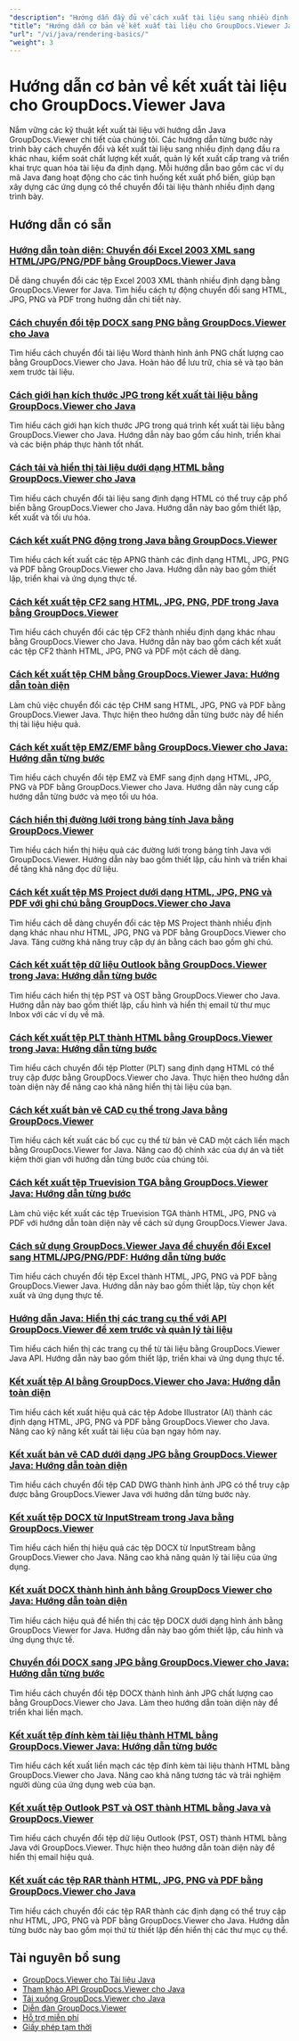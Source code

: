 ```yaml
---
"description": "Hướng dẫn đầy đủ về cách xuất tài liệu sang nhiều định dạng đầu ra bao gồm HTML, PDF và định dạng hình ảnh bằng GroupDocs.Viewer cho Java."
"title": "Hướng dẫn cơ bản về kết xuất tài liệu cho GroupDocs.Viewer Java"
"url": "/vi/java/rendering-basics/"
"weight": 3
---
```


# Hướng dẫn cơ bản về kết xuất tài liệu cho GroupDocs.Viewer Java

Nắm vững các kỹ thuật kết xuất tài liệu với hướng dẫn Java GroupDocs.Viewer chi tiết của chúng tôi. Các hướng dẫn từng bước này trình bày cách chuyển đổi và kết xuất tài liệu sang nhiều định dạng đầu ra khác nhau, kiểm soát chất lượng kết xuất, quản lý kết xuất cấp trang và triển khai trực quan hóa tài liệu đa định dạng. Mỗi hướng dẫn bao gồm các ví dụ mã Java đang hoạt động cho các tình huống kết xuất phổ biến, giúp bạn xây dựng các ứng dụng có thể chuyển đổi tài liệu thành nhiều định dạng trình bày.

## Hướng dẫn có sẵn

### [Hướng dẫn toàn diện: Chuyển đổi Excel 2003 XML sang HTML/JPG/PNG/PDF bằng GroupDocs.Viewer Java](./groupdocs-viewer-java-excel-2003-xml-conversion/)
Dễ dàng chuyển đổi các tệp Excel 2003 XML thành nhiều định dạng bằng GroupDocs.Viewer for Java. Tìm hiểu cách tự động chuyển đổi sang HTML, JPG, PNG và PDF trong hướng dẫn chi tiết này.

### [Cách chuyển đổi tệp DOCX sang PNG bằng GroupDocs.Viewer cho Java](./render-docx-png-groupdocs-viewer-java/)
Tìm hiểu cách chuyển đổi tài liệu Word thành hình ảnh PNG chất lượng cao bằng GroupDocs.Viewer cho Java. Hoàn hảo để lưu trữ, chia sẻ và tạo bản xem trước tài liệu.

### [Cách giới hạn kích thước JPG trong kết xuất tài liệu bằng GroupDocs.Viewer cho Java](./groupdocs-viewer-java-limit-jpg-size-rendering/)
Tìm hiểu cách giới hạn kích thước JPG trong quá trình kết xuất tài liệu bằng GroupDocs.Viewer cho Java. Hướng dẫn này bao gồm cấu hình, triển khai và các biện pháp thực hành tốt nhất.

### [Cách tải và hiển thị tài liệu dưới dạng HTML bằng GroupDocs.Viewer cho Java](./groupdocs-viewer-java-html-rendering/)
Tìm hiểu cách chuyển đổi tài liệu sang định dạng HTML có thể truy cập phổ biến bằng GroupDocs.Viewer cho Java. Hướng dẫn này bao gồm thiết lập, kết xuất và tối ưu hóa.

### [Cách kết xuất PNG động trong Java bằng GroupDocs.Viewer](./render-apng-groupdocs-viewer-java/)
Tìm hiểu cách kết xuất các tệp APNG thành các định dạng HTML, JPG, PNG và PDF bằng GroupDocs.Viewer cho Java. Hướng dẫn này bao gồm thiết lập, triển khai và ứng dụng thực tế.

### [Cách kết xuất tệp CF2 sang HTML, JPG, PNG, PDF trong Java bằng GroupDocs.Viewer](./render-cf2-files-groupdocs-java/)
Tìm hiểu cách chuyển đổi các tệp CF2 thành nhiều định dạng khác nhau bằng GroupDocs.Viewer cho Java. Hướng dẫn này bao gồm cách kết xuất các tệp CF2 thành HTML, JPG, PNG và PDF một cách dễ dàng.

### [Cách kết xuất tệp CHM bằng GroupDocs.Viewer Java: Hướng dẫn toàn diện](./render-chm-groupdocs-viewer-java/)
Làm chủ việc chuyển đổi các tệp CHM sang HTML, JPG, PNG và PDF bằng GroupDocs.Viewer Java. Thực hiện theo hướng dẫn từng bước này để hiển thị tài liệu hiệu quả.

### [Cách kết xuất tệp EMZ/EMF bằng GroupDocs.Viewer cho Java: Hướng dẫn từng bước](./render-emz-emf-groupdocs-viewer-java/)
Tìm hiểu cách chuyển đổi tệp EMZ và EMF sang định dạng HTML, JPG, PNG và PDF bằng GroupDocs.Viewer cho Java. Hướng dẫn này cung cấp hướng dẫn từng bước và mẹo tối ưu hóa.

### [Cách hiển thị đường lưới trong bảng tính Java bằng GroupDocs.Viewer](./render-grid-lines-java-spreadsheets-groupdocs-viewer/)
Tìm hiểu cách hiển thị hiệu quả các đường lưới trong bảng tính Java với GroupDocs.Viewer. Hướng dẫn này bao gồm thiết lập, cấu hình và triển khai để tăng khả năng đọc dữ liệu.

### [Cách kết xuất tệp MS Project dưới dạng HTML, JPG, PNG và PDF với ghi chú bằng GroupDocs.Viewer cho Java](./render-ms-project-html-jpg-png-pdf-notes-groupdocs-java/)
Tìm hiểu cách dễ dàng chuyển đổi các tệp MS Project thành nhiều định dạng khác nhau như HTML, JPG, PNG và PDF bằng GroupDocs.Viewer cho Java. Tăng cường khả năng truy cập dự án bằng cách bao gồm ghi chú.

### [Cách kết xuất tệp dữ liệu Outlook bằng GroupDocs.Viewer trong Java: Hướng dẫn từng bước](./rendering-outlook-data-files-groupdocs-viewer-java/)
Tìm hiểu cách hiển thị tệp PST và OST bằng GroupDocs.Viewer cho Java. Hướng dẫn này bao gồm thiết lập, cấu hình và hiển thị email từ thư mục Inbox với các ví dụ về mã.

### [Cách kết xuất tệp PLT thành HTML bằng GroupDocs.Viewer trong Java: Hướng dẫn từng bước](./render-plt-files-html-groupdocs-viewer-java/)
Tìm hiểu cách chuyển đổi tệp Plotter (PLT) sang định dạng HTML có thể truy cập được bằng GroupDocs.Viewer cho Java. Thực hiện theo hướng dẫn toàn diện này để nâng cao khả năng hiển thị tài liệu của bạn.

### [Cách kết xuất bản vẽ CAD cụ thể trong Java bằng GroupDocs.Viewer](./render-cad-groupdocs-viewer-java/)
Tìm hiểu cách kết xuất các bố cục cụ thể từ bản vẽ CAD một cách liền mạch bằng GroupDocs.Viewer for Java. Nâng cao độ chính xác của dự án và tiết kiệm thời gian với hướng dẫn từng bước của chúng tôi.

### [Cách kết xuất tệp Truevision TGA bằng GroupDocs.Viewer Java: Hướng dẫn từng bước](./render-tga-files-groupdocs-viewer-java-guide/)
Làm chủ việc kết xuất các tệp Truevision TGA thành HTML, JPG, PNG và PDF với hướng dẫn toàn diện này về cách sử dụng GroupDocs.Viewer Java.

### [Cách sử dụng GroupDocs.Viewer Java để chuyển đổi Excel sang HTML/JPG/PNG/PDF: Hướng dẫn từng bước](./groupdocs-viewer-java-excel-to-html-jpg-png-pdf/)
Tìm hiểu cách chuyển đổi tệp Excel thành HTML, JPG, PNG và PDF bằng GroupDocs.Viewer Java. Hướng dẫn này bao gồm thiết lập, tùy chọn kết xuất và ứng dụng thực tế.

### [Hướng dẫn Java: Hiển thị các trang cụ thể với API GroupDocs.Viewer để xem trước và quản lý tài liệu](./java-groupdocs-viewer-render-pages-api-tutorial/)
Tìm hiểu cách hiển thị các trang cụ thể từ tài liệu bằng GroupDocs.Viewer Java API. Hướng dẫn này bao gồm thiết lập, triển khai và ứng dụng thực tế.

### [Kết xuất tệp AI bằng GroupDocs.Viewer cho Java: Hướng dẫn toàn diện](./render-ai-files-groupdocs-viewer-java/)
Tìm hiểu cách kết xuất hiệu quả các tệp Adobe Illustrator (AI) thành các định dạng HTML, JPG, PNG và PDF bằng GroupDocs.Viewer cho Java. Nâng cao kỹ năng kết xuất tài liệu của bạn ngay hôm nay.

### [Kết xuất bản vẽ CAD dưới dạng JPG bằng GroupDocs.Viewer Java: Hướng dẫn toàn diện](./render-cad-drawings-jpg-groupdocs-viewer-java/)
Tìm hiểu cách chuyển đổi tệp CAD DWG thành hình ảnh JPG có thể truy cập được bằng GroupDocs.Viewer Java với hướng dẫn từng bước này.

### [Kết xuất tệp DOCX từ InputStream trong Java bằng GroupDocs.Viewer](./render-docx-from-inputstream-groupdocs-viewer-java/)
Tìm hiểu cách hiển thị hiệu quả các tệp DOCX từ InputStream bằng GroupDocs.Viewer cho Java. Nâng cao khả năng quản lý tài liệu của ứng dụng.

### [Kết xuất DOCX thành hình ảnh bằng GroupDocs Viewer cho Java: Hướng dẫn toàn diện](./groupdocs-viewer-java-render-docx-to-image/)
Tìm hiểu cách hiệu quả để hiển thị các tệp DOCX dưới dạng hình ảnh bằng GroupDocs Viewer for Java. Hướng dẫn này bao gồm thiết lập, cấu hình và ứng dụng thực tế.

### [Chuyển đổi DOCX sang JPG bằng GroupDocs.Viewer cho Java: Hướng dẫn từng bước](./render-docx-to-jpg-groupdocs-viewer-java/)
Tìm hiểu cách chuyển đổi tệp DOCX thành hình ảnh JPG chất lượng cao bằng GroupDocs.Viewer cho Java. Làm theo hướng dẫn toàn diện này để triển khai liền mạch.

### [Kết xuất tệp đính kèm tài liệu thành HTML bằng GroupDocs.Viewer Java: Hướng dẫn từng bước](./render-document-attachments-html-groupdocs-viewer-java/)
Tìm hiểu cách kết xuất liền mạch các tệp đính kèm tài liệu thành HTML bằng GroupDocs.Viewer cho Java. Nâng cao khả năng tương tác và trải nghiệm người dùng của ứng dụng web của bạn.

### [Kết xuất tệp Outlook PST và OST thành HTML bằng Java và GroupDocs.Viewer](./render-outlook-data-html-groupdocs-java/)
Tìm hiểu cách chuyển đổi tệp dữ liệu Outlook (PST, OST) thành HTML bằng Java với GroupDocs.Viewer. Thực hiện theo hướng dẫn toàn diện này để hiển thị email hiệu quả.

### [Kết xuất các tệp RAR thành HTML, JPG, PNG và PDF bằng GroupDocs.Viewer cho Java](./render-rar-files-groupdocs-viewer-java/)
Tìm hiểu cách chuyển đổi các tệp RAR thành các định dạng có thể truy cập như HTML, JPG, PNG và PDF bằng GroupDocs.Viewer cho Java. Hướng dẫn từng bước này bao gồm mọi thứ từ thiết lập đến hiển thị các thư mục cụ thể.

## Tài nguyên bổ sung

- [GroupDocs.Viewer cho Tài liệu Java](https://docs.groupdocs.com/viewer/java/)
- [Tham khảo API GroupDocs.Viewer cho Java](https://reference.groupdocs.com/viewer/java/)
- [Tải xuống GroupDocs.Viewer cho Java](https://releases.groupdocs.com/viewer/java/)
- [Diễn đàn GroupDocs.Viewer](https://forum.groupdocs.com/c/viewer/9)
- [Hỗ trợ miễn phí](https://forum.groupdocs.com/)
- [Giấy phép tạm thời](https://purchase.groupdocs.com/temporary-license/)